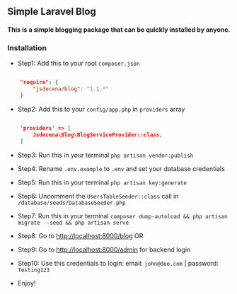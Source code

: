## Simple Laravel Blog

#### This is a simple blogging package that can be quickly installed by anyone.

### Installation

- Step1: Add this to your root `composer.json`

```json

	"require": {
	    "jsdecena/blog": "1.1.*"
	}

```

- Step2: Add this to your `config/app.php` in `providers` array

```json

	'providers' => [
	    Jsdecena\Blog\BlogServiceProvider::class,
	]

```

- Step3: Run this in your terminal `php artisan vendor:publish`

- Step4: Rename `.env.example` to `.env` and set your database credentials

- Step5: Run this in your terminal `php artisan key:generate`

- Step6: Uncomment the `UsersTableSeeder::class` call in `/database/seeds/DatabaseSeeder.php`

- Step7: Run this in your terminal `composer dump-autoload && php artisan migrate --seed && php artisan serve`

- Step8: Go to [http://localhost:8000/blog](http://localhost:8000/blog) OR

- Step9: Go to [http://localhost:8000/admin](http://localhost:8000/admin) for backend login

- Step10: Use this credentials to login: email: `john@doe.com` | password: `Testing123`

- Enjoy!
